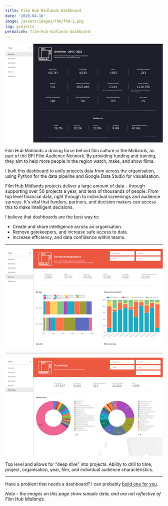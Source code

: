```yaml
---
title: Film Hub Midlands Dashboard
date: '2020-04-10'
image: /assets/images/fhm/fhm-1.png
tag: projects
permalink: film-hub-midlands-dashboard
---
```


![image](/assets/images/fhm/fhm-1.png)

Film Hub Midlands a driving force behind film culture in the Midlands, as part of the BFI Film Audience Network. By providing funding and training, they aim to help more people in the region watch, make, and show films.

I built this dashboard to unify projects data from across the organisation, using Python for the data pipeline and Google Data Studio for visualisation.

Film Hub Midlands projects deliver a large amount of data - through supporting over 50 projects a year, and tens of thousands of people. From top level financial data, right through to individual screenings and audience surveys. It's vital that funders, partners, and decision makers can access this to make intelligent decisions.

I believe that dashboards are the best way to:

- Create and share intelligence across an organisation.
- Remove gatekeepers, and increase safe access to data.
- Increase efficiency, and data confidence within teams.

---

![image](/assets/images/fhm/fhm-2.png)

---

![image](/assets/images/fhm/fhm-3.png)

Top level and allows for "deep dive" into projects. Ability to drill to time, project, organisation, year, film, and individual audience characteristics.

---

Have a problem that needs a dashboard? I can probably [build one for you](/hire).

_Note - the images on this page show sample data, and are not reflective of Film Hub Midlands._
